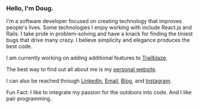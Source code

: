 ### Hello, I'm Doug.

I'm a software developer focused on creating technology that improves people's lives. Some technologies I enjoy working with include React.js and Rails. I take pride in problem-solving and have a knack for finding the tiniest bugs that drive many crazy. I believe simplicity and elegance produces the best code.

I am currently working on adding additional features to [Trailblaze](https://github.com/dougschallmoser/trailblaze).

The best way to find out all about me is my [personal website](https://www.dougschallmoser.com/).

I can also be reached through [LinkedIn](https://www.linkedin.com/in/doug-schallmoser/), [Email](mailto:dougschallmoser@gmail.com), [Blog](https://dougschallmoser.medium.com/), and [Instagram](https://www.instagram.com/illbehiking/).

Fun Fact: I like to integrate my passion for the outdoors into code. And I like pair programming.
